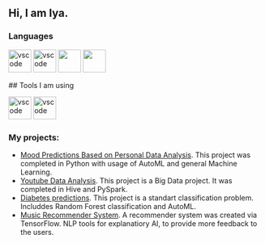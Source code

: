 ## Hi, I am Iya. 
### Languages
<p align='left'>
<img src="https://cdn.jsdelivr.net/gh/devicons/devicon/icons/python/python-original-wordmark.svg" alt="vscode" width="45" height="45"/>
<img src="https://cdn.jsdelivr.net/gh/devicons/devicon/icons/mysql/mysql-original-wordmark.svg" alt="vscode" width="45" height="45"/>
<img src="https://cdn.rawgit.com/awesome-spark/awesome-spark/f78a16db/spark-logo-trademark.svg" width="45" height="45">
<img src="https://www.r-project.org/logo/Rlogo.svg" width="45" height="45">
</p>
## Tools I am using
<p align='left'>
<img src="https://cdn.jsdelivr.net/gh/devicons/devicon/icons/jupyter/jupyter-original-wordmark.svg" alt="vscode" width="45" height="45"/>
<img src="https://cdn.jsdelivr.net/gh/devicons/devicon/icons/vscode/vscode-original.svg" alt="vscode" width="45" height="45"/>
</p>

### My projects:
* [Mood Predictions Based on Personal Data Analysis](https://github.com/Chiviya01/Personal-data-analysis.-Mood-predicton-Project). This project was completed in Python with usage of AutoML and general Machine Learning.
* [Youtube Data Analysis](). This project is a Big Data project. It was completed in Hive and PySpark.
* [Diabetes predictions](). This project is a standart classification problem. Includdes Random Forest classification and AutoML.
* [Music Recommender System](). A recommender system was created via TensorFlow. NLP tools for explanatiory AI, to provide more feedback to the users.
